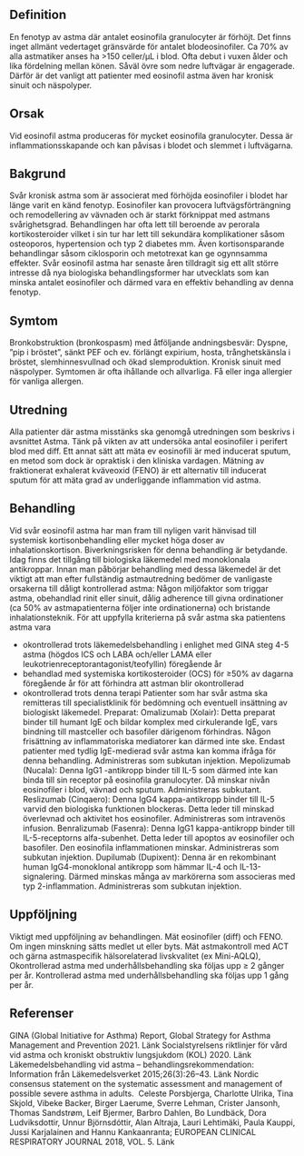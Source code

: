 ## Definition

En fenotyp av astma där antalet eosinofila granulocyter är förhöjt. Det finns inget allmänt vedertaget gränsvärde för antalet blodeosinofiler. Ca 70% av alla astmatiker anses ha >150 celler/µL i blod.
Ofta debut i vuxen ålder och lika fördelning mellan könen. Såväl övre som nedre luftvägar är engagerade. Därför är det vanligt att patienter med eosinofil astma även har kronisk sinuit och näspolyper.

## Orsak

Vid eosinofil astma produceras för mycket eosinofila granulocyter. Dessa är inflammationsskapande och kan påvisas i blodet och slemmet i luftvägarna.

## Bakgrund

Svår kronisk astma som är associerat med förhöjda eosinofiler i blodet har länge varit en känd fenotyp. Eosinofiler kan provocera luftvägsförträngning och remodellering av vävnaden och är starkt förknippat med astmans svårighetsgrad. Behandlingen har ofta lett till beroende av perorala kortikosteroider vilket i sin tur har lett till sekundära komplikationer såsom osteoporos, hypertension och typ 2 diabetes mm. Även kortisonsparande behandlingar såsom ciklosporin och metotrexat kan ge ogynnsamma effekter. Svår eosinofil astma har senaste åren tilldragit sig ett allt större intresse då nya biologiska behandlingsformer har utvecklats som kan minska antalet eosinofiler och därmed vara en effektiv behandling av denna fenotyp.

## Symtom

Bronkobstruktion (bronkospasm) med åtföljande andningsbesvär: Dyspne, ”pip i bröstet”, sänkt PEF och ev. förlängt expirium, hosta, trånghetskänsla i bröstet, slemhinnesvullnad och ökad slemproduktion. Kronisk sinuit med näspolyper. Symtomen är ofta ihållande och allvarliga. Få eller inga allergier för vanliga allergen.

## Utredning

Alla patienter där astma misstänks ska genomgå utredningen som beskrivs i avsnittet Astma. Tänk på vikten av att undersöka antal eosinofiler i perifert blod med diff. Ett annat sätt att mäta ev eosinofili är med inducerat sputum, en metod som dock är opraktisk i den kliniska vardagen. Mätning av fraktionerat exhalerat kväveoxid (FENO) är ett alternativ till inducerat sputum för att mäta grad av underliggande inflammation vid astma.

## Behandling

Vid svår eosinofil astma har man fram till nyligen varit hänvisad till systemisk kortisonbehandling eller mycket höga doser av inhalationskortison. Biverkningsrisken för denna behandling är betydande. Idag finns det tillgång till biologiska läkemedel med monoklonala antikroppar.
Innan man påbörjar behandling med dessa läkemedel är det viktigt att man efter fullständig astmautredning bedömer de vanligaste orsakerna till dåligt kontrollerad astma: Någon miljöfaktor som triggar astma, obehandlad rinit eller sinuit, dålig adherence till givna ordinationer (ca 50% av astmapatienterna följer inte ordinationerna) och bristande inhalationsteknik.
För att uppfylla kriterierna på svår astma ska patientens astma vara
- okontrollerad trots läkemedelsbehandling i enlighet med GINA steg 4-5 astma (högdos ICS och LABA och/eller LAMA eller leukotrienreceptorantagonist/teofyllin) föregående år
- behandlad med systemiska kortikosteroider (OCS) för ≥50% av dagarna föregående år för att förhindra att astman blir okontrollerad
- okontrollerad trots denna terapi
Patienter som har svår astma ska remitteras till specialistklinik för bedömning och eventuell insättning av biologiskt läkemedel.
Preparat:
Omalizumab (Xolair): Detta preparat binder till humant IgE och bildar komplex med cirkulerande IgE, vars bindning till mastceller och basofiler därigenom förhindras. Någon frisättning av inflammatoriska mediatorer kan därmed inte ske. Endast patienter med tydlig IgE-medierad svår astma kan komma ifråga för denna behandling. Administreras som subkutan injektion.
Mepolizumab (Nucala): Denna IgG1 -antikropp binder till IL-5 som därmed inte kan binda till sin receptor på eosinofila granulocyter. Då minskar nivån eosinofiler i blod, vävnad och sputum. Administreras subkutant.
Reslizumab (Cinqaero): Denna IgG4 kappa-antikropp binder till IL-5 varvid den biologiska funktionen blockeras. Detta leder till minskad överlevnad och aktivitet hos eosinofiler. Administreras som intravenös infusion.
Benralizumab (Fasenra): Denna IgG1 kappa-antikropp binder till IL-5-receptorns alfa-subenhet. Detta leder till apoptos av eosinofiler och basofiler. Den eosinofila inflammationen minskar. Administreras som subkutan injektion.
Dupilumab (Dupixent): Denna är en rekombinant human IgG4-monoklonal antikropp som hämmar IL-4 och IL-13-signalering. Därmed minskas många av markörerna som associeras med typ 2-inflammation. Administreras som subkutan injektion.

## Uppföljning

Viktigt med uppföljning av behandlingen. Mät eosinofiler (diff) och FENO. Om ingen minskning sätts medlet ut eller byts. Mät astmakontroll med ACT och gärna astmaspecifik hälsorelaterad livskvalitet (ex Mini-AQLQ),
Okontrollerad astma med underhållsbehandling ska följas upp ≥ 2 gånger per år. Kontrollerad astma med underhållsbehandling ska följas upp 1 gång per år.

## Referenser

GINA (Global Initiative for Asthma) Report, Global Strategy for Asthma Management and Prevention 2021. Länk
Socialstyrelsens riktlinjer för vård vid astma och kroniskt obstruktiv lungsjukdom (KOL) 2020. Länk
Läkemedelsbehandling vid astma – behandlingsrekommendation: Information från Läkemedelsverket 2015;26(3):26–43. Länk
Nordic consensus statement on the systematic assessment and management of possible severe asthma in adults.  Celeste Porsbjerga, Charlotte Ulrika, Tina Skjold, Vibeke Backer, Birger Laerume, Sverre Lehman, Crister Jansonh, Thomas Sandstrøm, Leif Bjermer, Barbro Dahlen, Bo Lundbäck, Dora Ludviksdottir, Unnur Björnsdóttir, Alan Altraja, Lauri Lehtimäki, Paula Kauppi, Jussi Karjalainen and Hannu Kankaanranta; EUROPEAN CLINICAL RESPIRATORY JOURNAL 2018, VOL. 5. Länk

